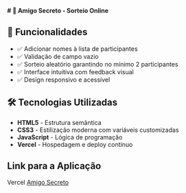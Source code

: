 **# 🎁 Amigo Secreto - Sorteio Online**

## 🚀 Funcionalidades

- ✅ Adicionar nomes à lista de participantes
- ✅ Validação de campo vazio
- ✅ Sorteio aleatório garantindo no mínimo 2 participantes
- ✅ Interface intuitiva com feedback visual
- ✅ Design responsivo e acessível

## 🛠 Tecnologias Utilizadas

- **HTML5** - Estrutura semântica
- **CSS3** - Estilização moderna com variáveis customizadas
- **JavaScript** - Lógica de programação
- **Vercel** - Hospedagem e deploy contínuo

## Link para a Aplicação

Vercel
[Amigo Secreto](https://amigo-secreto-git-main-antoniosergioks-projects.vercel.app)
